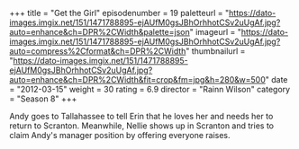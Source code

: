 +++
title = "Get the Girl"
episodenumber = 19
paletteurl = "https://dato-images.imgix.net/151/1471788895-ejAUfM0gsJBhOrhhotCSv2uUgAf.jpg?auto=enhance&ch=DPR%2CWidth&palette=json"
imageurl = "https://dato-images.imgix.net/151/1471788895-ejAUfM0gsJBhOrhhotCSv2uUgAf.jpg?auto=compress%2Cformat&ch=DPR%2CWidth"
thumbnailurl = "https://dato-images.imgix.net/151/1471788895-ejAUfM0gsJBhOrhhotCSv2uUgAf.jpg?auto=enhance&ch=DPR%2CWidth&fit=crop&fm=jpg&h=280&w=500"
date = "2012-03-15"
weight = 30
rating = 6.9
director = "Rainn Wilson"
category = "Season 8"
+++

Andy goes to Tallahassee to tell Erin that he loves her and needs her to return to Scranton. Meanwhile, Nellie shows up in Scranton and tries to claim Andy's manager position by offering everyone raises.